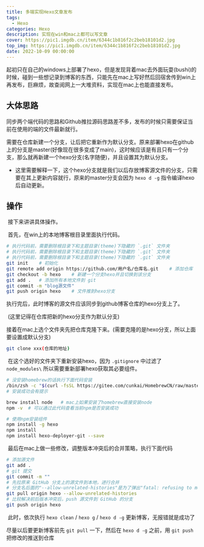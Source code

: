 ```yaml
---
title: 多端实现Hexo文章发布
tags:
  - Hexo
categories: Hexo
description: 实现在win和mac上都可以写文章
cover: https://pic1.imgdb.cn/item/6344c1b816f2c2beb18101d2.jpg
top_img: https://pic1.imgdb.cn/item/6344c1b816f2c2beb18101d2.jpg
date: 2022-10-09 00:00:00
---
```





​	起初只在自己的windows上部署了hexo，但是发现背着mac去外面玩耍(bushi)的时候，碰到一些想记录到博客的东西，只能先在mac上写好然后回宿舍传到win上再发布，巨麻烦，故查阅网上一大堆资料，实现在mac上也能直接发布。

## 大体思路

​	同步两个端代码的思路和Github推拉源码思路差不多，发布的时候只需要保证当前在使用的端的文件最新就行。

​	需要在仓库新建一个分支，让后把它重新作为默认分支。原来部署hexo在github上的分支是master(好像现在很多变成了main)，这时候应该是有且只有一个分支，那么就再新建一个hexo分支(名字随便)，并且设置其为默认分支。

-   这里需要解释一下，这个hexo分支就是我们以后存放博客源文件的分支，只需要在其上更新内容就行，原来的master分支会因为 `hexo d -g` 指令编译hexo后自动更新。

## 操作

​	接下来讲讲具体操作。

​	首先，在win上的本地博客根目录里面执行代码。

```bash
# 执行代码前，需要删除根目录下和主题目录(theme)下隐藏的 `.git` 文件夹
# 执行代码前，需要删除根目录下和主题目录(theme)下隐藏的 `.git` 文件夹
# 执行代码前，需要删除根目录下和主题目录(theme)下隐藏的 `.git` 文件夹
git init	# 初始化
git remote add origin https://github.com/用户名/仓库名.git	# 添加仓库
git checkout -b hexo	# 新建一个分支hexo并且切换到该分支
git add .	# 添加所有本地文件到 git
git commit -m "blog源文件"
git push origin hexo	# 文件推到hexo分支
```

​	执行完后，此时博客的源文件应该同步到github博客仓库的hexo分支上了。

​	(这里记得在仓库把新的hexo分支作为默认分支)



​	接着在mac上选个文件夹先把仓库克隆下来。(需要克隆的是hexo分支，所以上面要设置成默认分支)

```bash
git clone xxx(仓库的地址)
```

​	在这个选好的文件夹下重新安装hexo，因为 `.gitignore` 中过滤了 `node_modules\` 所以需要重新部署hexo获取其必要组件。

```bash
# 没安装homebrew的话执行下面代码安装
/bin/zsh -c "$(curl -fsSL https://gitee.com/cunkai/HomebrewCN/raw/master/Homebrew.sh)"
# 安装成功会有提示

brew install node	# mac上如果安装了homebrew直接安装node
npm -v	# 可以通过此代码查看当前npm是否安装成功

# 使用npm安装组件
npm install -g hexo
npm install
npm install hexo-deployer-git --save
```

​	最后在mac上做一些修改，调整版本冲突后的合并策略，执行下面代码

```bash
# 添加源文件
git add .
# git 提交
git commit -m ""
# 先拉原来 GitHub 分支上的源文件到本地，进行合并
# 分支名后面的"--allow-unrelated-histories"是为了弹出"fatal: refusing to merge unrelated histories."的错误
git pull origin hexo --allow-unrelated-histories
# 比较解决前后版本冲突后，push 源文件到 GitHub 的分支
git push origin hexo
```

​	此时，依次执行 `hexo clean` / `hexo g` / `hexo d -g` 更新博客，无报错就是成功了





尽量以后要更新博客前先 `git pull` 一下，然后在 `hexo d -g` 之前，用 `git push` 把修改的推送到仓库

